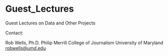 # Guest_Lectures
Guest Lectures on Data and Other Projects


Contact:



Rob Wells, Ph.D.
Philip Merrill College of Journalism
University of Maryland
robwells@umd.edu
